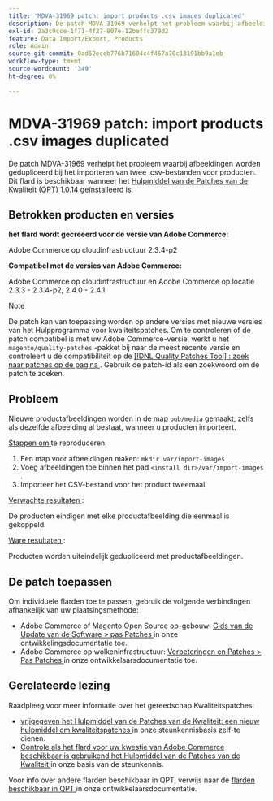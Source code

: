 ```yaml
---
title: 'MDVA-31969 patch: import products .csv images duplicated'
description: De patch MDVA-31969 verhelpt het probleem waarbij afbeeldingen worden gedupliceerd bij het importeren van twee .csv-bestanden voor producten. Deze patch is beschikbaar wanneer [Quality Patches Tool (QPT)] (/help/announcements/adobe-commerce-announcements/magento-quality-patches-released-new-tool-to-self-serve-quality-patches.md) 1.0.14 is geïnstalleerd.
exl-id: 2a3c9cce-1f71-4f27-807e-12beffc379d2
feature: Data Import/Export, Products
role: Admin
source-git-commit: 0ad52eceb776b71604c4f467a70c13191bb9a1eb
workflow-type: tm+mt
source-wordcount: '349'
ht-degree: 0%

---
```


# MDVA-31969 patch: import products .csv images duplicated

De patch MDVA-31969 verhelpt het probleem waarbij afbeeldingen worden gedupliceerd bij het importeren van twee .csv-bestanden voor producten. Dit flard is beschikbaar wanneer het [ Hulpmiddel van de Patches van de Kwaliteit (QPT) ](/help/announcements/adobe-commerce-announcements/magento-quality-patches-released-new-tool-to-self-serve-quality-patches.md) 1.0.14 geïnstalleerd is.

## Betrokken producten en versies

**het flard wordt gecreeerd voor de versie van Adobe Commerce:**

Adobe Commerce op cloudinfrastructuur 2.3.4-p2

**Compatibel met de versies van Adobe Commerce:**

Adobe Commerce op cloudinfrastructuur en Adobe Commerce op locatie 2.3.3 - 2.3.4-p2, 2.4.0 - 2.4.1

>[!NOTE]
>
>De patch kan van toepassing worden op andere versies met nieuwe versies van het Hulpprogramma voor kwaliteitspatches. Om te controleren of de patch compatibel is met uw Adobe Commerce-versie, werkt u het `magento/quality-patches` -pakket bij naar de meest recente versie en controleert u de compatibiliteit op de [[!DNL Quality Patches Tool] : zoek naar patches op de pagina ](https://devdocs.magento.com/quality-patches/tool.html#patch-grid) . Gebruik de patch-id als een zoekwoord om de patch te zoeken.

## Probleem

Nieuwe productafbeeldingen worden in de map `pub/media` gemaakt, zelfs als dezelfde afbeelding al bestaat, wanneer u producten importeert.

<u> Stappen om </u> te reproduceren:

1. Een map voor afbeeldingen maken: `mkdir var/import-images`
1. Voeg afbeeldingen toe binnen het pad `<install dir>/var/import-images` .
1. Importeer het CSV-bestand voor het product tweemaal.

<u> Verwachte resultaten </u>:

De producten eindigen met elke productafbeelding die eenmaal is gekoppeld.

<u> Ware resultaten </u>:

Producten worden uiteindelijk gedupliceerd met productafbeeldingen.

## De patch toepassen

Om individuele flarden toe te passen, gebruik de volgende verbindingen afhankelijk van uw plaatsingsmethode:

* Adobe Commerce of Magento Open Source op-gebouw: [ Gids van de Update van de Software > pas Patches ](https://devdocs.magento.com/guides/v2.4/comp-mgr/patching/mqp.html) in onze ontwikkelingsdocumentatie toe.
* Adobe Commerce op wolkeninfrastructuur: [ Verbeteringen en Patches > Pas Patches ](https://devdocs.magento.com/cloud/project/project-patch.html) in onze ontwikkelaarsdocumentatie toe.

## Gerelateerde lezing

Raadpleeg voor meer informatie over het gereedschap Kwaliteitspatches:

* [ vrijgegeven het Hulpmiddel van de Patches van de Kwaliteit: een nieuw hulpmiddel om kwaliteitspatches ](/help/announcements/adobe-commerce-announcements/magento-quality-patches-released-new-tool-to-self-serve-quality-patches.md) in onze steunkennisbasis zelf-te dienen.
* [ Controle als het flard voor uw kwestie van Adobe Commerce beschikbaar is gebruikend het Hulpmiddel van de Patches van de Kwaliteit ](/help/support-tools/patches-available-in-qpt-tool/check-patch-for-magento-issue-with-magento-quality-patches.md) in onze basis van de steunkennis.

Voor info over andere flarden beschikbaar in QPT, verwijs naar de [ flarden beschikbaar in QPT ](https://devdocs.magento.com/quality-patches/tool.html#patch-grid) in onze ontwikkelaarsdocumentatie.
